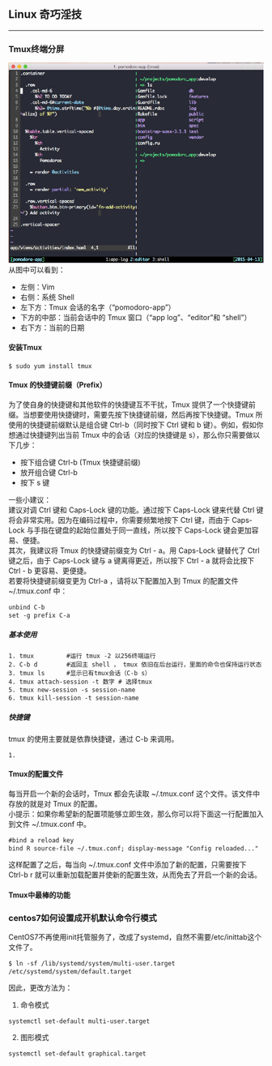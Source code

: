 ## Linux 奇巧淫技
***

### Tmux终端分屏
![](ExternalFiles/tmux1.jpg)
从图中可以看到：  
* 左侧：Vim  
* 右侧：系统 Shell  
* 左下方：Tmux 会话的名字（“pomodoro-app”）  
* 下方的中部：当前会话中的 Tmux 窗口（“app log”、“editor”和 “shell”）  
* 右下方：当前的日期  
#### 安装Tmux  
```
$ sudo yum install tmux  
```

#### Tmux 的快捷键前缀（Prefix）  
为了使自身的快捷键和其他软件的快捷键互不干扰，Tmux 提供了一个快捷键前缀。当想要使用快捷键时，需要先按下快捷键前缀，然后再按下快捷键。Tmux 所使用的快捷键前缀默认是组合键 Ctrl-b（同时按下 Ctrl 键和 b 键）。例如，假如你想通过快捷键列出当前 Tmux 中的会话（对应的快捷键是 s），那么你只需要做以下几步：  
* 按下组合键 Ctrl-b (Tmux 快捷键前缀)  
* 放开组合键 Ctrl-b  
* 按下 s 键  

一些小建议：  
建议对调 Ctrl 键和 Caps-Lock 键的功能。通过按下 Caps-Lock 键来代替 Ctrl 键将会非常实用。因为在编码过程中，你需要频繁地按下 Ctrl 键，而由于 Caps-Lock 与手指在键盘的起始位置处于同一直线，所以按下 Caps-Lock 键会更加容易、便捷。  
其次，我建议将 Tmux 的快捷键前缀变为 Ctrl - a。用 Caps-Lock 键替代了 Ctrl 键之后，由于 Caps-Lock 键与 a 键离得更近，所以按下 Ctrl - a 就将会比按下 Ctrl - b 更容易、更便捷。  
若要将快捷键前缀变更为 Ctrl-a ，请将以下配置加入到 Tmux 的配置文件 ~/.tmux.conf 中：  
```
unbind C-b  
set -g prefix C-a
```
##### 基本使用
```
1. tmux         #运行 tmux -2 以256终端运行
2. C-b d        #返回主 shell ， tmux 依旧在后台运行，里面的命令也保持运行状态
3. tmux ls      #显示已有tmux会话（C-b s）
4. tmux attach-session -t 数字 # 选择tmux  
5. tmux new-session -s session-name  
6. tmux kill-session -t session-name  
```

##### 快捷键
tmux 的使用主要就是依靠快捷键，通过 C-b 来调用。  
```
1. 
```


#### Tmux的配置文件  
每当开启一个新的会话时，Tmux 都会先读取 ~/.tmux.conf 这个文件。该文件中存放的就是对 Tmux 的配置。  
小提示：如果你希望新的配置项能够立即生效，那么你可以将下面这一行配置加入到文件 ~/.tmux.conf 中。  
```
#bind a reload key
bind R source-file ~/.tmux.conf; display-message "Config reloaded..."
```
这样配置了之后，每当向 ~/.tmux.conf 文件中添加了新的配置，只需要按下 Ctrl-b r 就可以重新加载配置并使新的配置生效，从而免去了开启一个新的会话。  

#### Tmux中最棒的功能  

### centos7如何设置成开机默认命令行模式  
CentOS7不再使用init托管服务了，改成了systemd，自然不需要/etc/inittab这个文件了。  
```
$ ln -sf /lib/systemd/system/multi-user.target /etc/systemd/system/default.target
```
因此，更改方法为：  
1. 命令模式  
```
systemctl set-default multi-user.target
```
2. 图形模式 
```
systemctl set-default graphical.target  
```